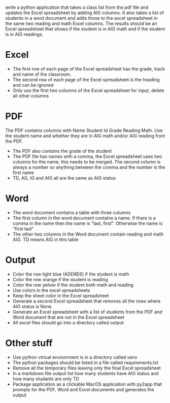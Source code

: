 write a python application that takes a class list from the pdf file and
updates the Excel spreadsheet by adding AIG columns.  It also takes a list of students in a word document and adds those to the excel spreadsheet in the same two reading and math Excel columns. The results should be an Excel
spreadsheet that shows if the student is in AIG math and if the student is in AIG readings.
# Excel
* The first row of each page of the Excel spreadsheet has the grade, track and name of the classroom.
* The second row of each page of the Excel spreadsheet is the heading and can be ignored
* Only use the first two columns of the Excel spreadsheet for input, delete all other columns
# PDF
The PDF contains columns with Name Student Id Grade Reading Math. Use the student name and whether they are in AIG math and/or AIG reading from the PDF.
* The PDF also contains the grade of the student
* The PDF file has names with a comma, the Excel spreadsheet uses two columns for the name, this needs to be merged. The second column is always a number so anything between the comma and the number is the first name
* TD, AG, IG and AIG all are the same as AIG status
# Word
* The word document contains a table with three columns
* The first column in the word document contains a name. If there is a comma in the name then the name is "last, first". Otherwise the name is "first last"
* The other two columns in the Word document contain reading and math AIG. TD means AIG in this table
# Output
* Color the row light blue (ADD8E6) if the student is math
* Color the row orange if the student is reading
* Color the row yellow if the student both math and reading
* Use colors in the excel spreadsheets
* Keep the sheet color in the Excel spreadsheet
* Generate a second Excel spreadsheet that removes all the rows where AIG status is None
* Generate an Excel spreadsheet with a list of students from the PDF and Word document that are not in the Excel spreadsheet
* All excel files should go into a directory called output
# Other stuff
* Use python virtual envionrment is in a directory called venv
* The python packages should be listed in a file called requirements.txt
* Remove all the temporary files leaving only the final Excel spreadsheet
* In a markdown file output list how many students have AIG status and how many studants are only TD
* Package application as a clickable MacOS application with py2app that prompts for the PDF, Word and Excel documents and generates the output